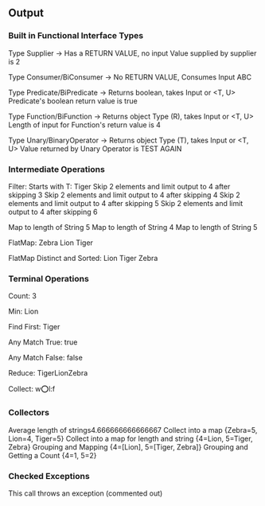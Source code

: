 ## Output

### Built in Functional Interface Types

Type Supplier -> Has a RETURN VALUE, no input
Value supplied by supplier is 2

Type Consumer/BiConsumer -> No RETURN VALUE, Consumes Input
ABC

Type Predicate/BiPredicate -> Returns boolean, takes Input <T> or <T, U>
Predicate's boolean return value is true

Type Function/BiFunction -> Returns object Type (R), takes Input <T> or <T, U>
Length of input for Function's return value is 4

Type Unary/BinaryOperator -> Returns object Type (T), takes Input <T> or <T, U>
Value returned by Unary Operator is TEST AGAIN

### Intermediate Operations
Filter: Starts with T: Tiger
Skip 2 elements and limit output to 4 after skipping 3
Skip 2 elements and limit output to 4 after skipping 4
Skip 2 elements and limit output to 4 after skipping 5
Skip 2 elements and limit output to 4 after skipping 6

Map to length of String 5
Map to length of String 4
Map to length of String 5

FlatMap:
Zebra
Lion
Tiger

FlatMap Distinct and Sorted:
Lion
Tiger
Zebra

### Terminal Operations
Count: 3

Min: Lion

Find First: Tiger

Any Match True: true

Any Match False: false

Reduce: TigerLionZebra

Collect: 
w:o:l:f

### Collectors
Average length of strings4.666666666666667
Collect into a map
{Zebra=5, Lion=4, Tiger=5}
Collect into a map for length and string
{4=Lion, 5=Tiger, Zebra}
Grouping and Mapping
{4=[Lion], 5=[Tiger, Zebra]}
Grouping and Getting a Count
{4=1, 5=2}

### Checked Exceptions
This call throws an exception (commented out)
